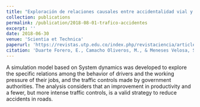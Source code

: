 ```yaml
---
title: "Exploración de relaciones causales entre accidentalidad vial y productividad empresarial usando dinámica de sistemas."
collection: publications
permalink: /publication/2018-08-01-trafico-accidentes
excerpt: ''
date: 2018-06-30
venue: 'Scientia et Technica'
paperurl: 'https://revistas.utp.edu.co/index.php/revistaciencia/article/view/17581'
citation: 'Duarte Forero, E., Camacho Oliveros, M., & Meneses Velosa, S. (2018). Exploring relations between traffic accidents and business productivity using system dynamics. Scientia Et Technica, 23(2), 204-213. https://doi.org/10.22517/23447214.17581'
---
```

A simulation model based on System dynamics was developed to explore the specific relations among the behavior of drivers and the working pressure of their jobs, and the traffic controls made by government authorities. The analysis considers that an improvement in productivity and a fewer, but more intense traffic controls, is a valid strategy to reduce accidents in roads. 
